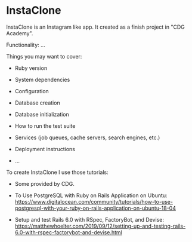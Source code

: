 # InstaClone

InstaClone is an Instagram like app.
It created as a finish project in "CDG Academy".

Functionality: ...


Things you may want to cover:

* Ruby version

* System dependencies

* Configuration

* Database creation

* Database initialization

* How to run the test suite

* Services (job queues, cache servers, search engines, etc.)

* Deployment instructions

* ...

To create InstaClone I use those tutorials:

* Some provided by CDG.

* To Use PostgreSQL with Ruby on Rails Application on Ubuntu: 
  https://www.digitalocean.com/community/tutorials/how-to-use-postgresql-with-your-ruby-on-rails-application-on-ubuntu-18-04

* Setup and test Rails 6.0 with RSpec, FactoryBot, and Devise:
  https://matthewhoelter.com/2019/09/12/setting-up-and-testing-rails-6.0-with-rspec-factorybot-and-devise.html
  
